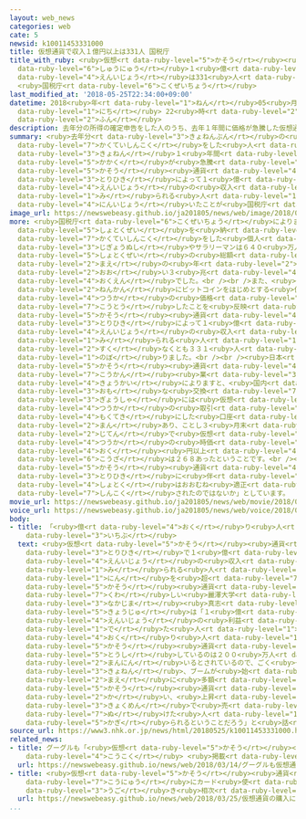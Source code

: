 ```yaml
---
layout: web_news
categories: web
cate: 5
newsid: k10011453331000
title: 仮想通貨で収入１億円以上は331人 国税庁
title_with_ruby: <ruby>仮想<rt data-ruby-level="5">かそう</rt></ruby><ruby>通貨<rt data-ruby-level="4">つうか</rt></ruby>で<ruby>収入<rt
  data-ruby-level="6">しゅうにゅう</rt></ruby>１<ruby>億<rt data-ruby-level="4">おく</rt></ruby><ruby>円以上<rt
  data-ruby-level="4">えんいじょう</rt></ruby>は331<ruby>人<rt data-ruby-level="1">にん</rt></ruby>
  <ruby>国税庁<rt data-ruby-level="6">こくぜいちょう</rt></ruby>
last_modified_at: '2018-05-25T22:34:00+09:00'
datetime: 2018<ruby>年<rt data-ruby-level="1">ねん</rt></ruby>05<ruby>月<rt data-ruby-level="1">がつ</rt></ruby>25<ruby>日<rt
  data-ruby-level="1">にち</rt></ruby> 22<ruby>時<rt data-ruby-level="2">じ</rt></ruby>34<ruby>分<rt
  data-ruby-level="2">ふん</rt></ruby>
description: 去年分の所得の確定申告をした人のうち、去年１年間に価格が急騰した仮想通貨の取引によって１億円以上の収入があったと見られる人が３００人以上いたことが国税庁のまとめでわかりました。
summary: <ruby>去年分<rt data-ruby-level="3">きょねんぶん</rt></ruby>の<ruby>所得<rt data-ruby-level="4">しょとく</rt></ruby>の<ruby>確定申告<rt
  data-ruby-level="7">かくていしんこく</rt></ruby>をした<ruby>人<rt data-ruby-level="1">ひと</rt></ruby>のうち、<ruby>去年<rt
  data-ruby-level="3">きょねん</rt></ruby>１<ruby>年間<rt data-ruby-level="2">ねんかん</rt></ruby>に<ruby>価格<rt
  data-ruby-level="5">かかく</rt></ruby>が<ruby>急騰<rt data-ruby-level="7">きゅうとう</rt></ruby>した<ruby>仮想<rt
  data-ruby-level="5">かそう</rt></ruby><ruby>通貨<rt data-ruby-level="4">つうか</rt></ruby>の<ruby>取引<rt
  data-ruby-level="3">とりひき</rt></ruby>によって１<ruby>億<rt data-ruby-level="4">おく</rt></ruby><ruby>円以上<rt
  data-ruby-level="4">えんいじょう</rt></ruby>の<ruby>収入<rt data-ruby-level="6">しゅうにゅう</rt></ruby>があったと<ruby>見<rt
  data-ruby-level="1">み</rt></ruby>られる<ruby>人<rt data-ruby-level="1">ひと</rt></ruby>が３００<ruby>人以上<rt
  data-ruby-level="4">にんいじょう</rt></ruby>いたことが<ruby>国税庁<rt data-ruby-level="6">こくぜいちょう</rt></ruby>のまとめでわかりました。
image_url: https://newswebeasy.github.io/ja201805/news/web/image/2018/05/25/K10011453331_1805252249_1805252249_01_02.jpg
more: <ruby>国税庁<rt data-ruby-level="6">こくぜいちょう</rt></ruby>によりますと、<ruby>去年分<rt data-ruby-level="3">きょねんぶん</rt></ruby>の<ruby>所得税<rt
  data-ruby-level="5">しょとくぜい</rt></ruby>を<ruby>納<rt data-ruby-level="6">おさ</rt></ruby>めるため<ruby>確定申告<rt
  data-ruby-level="7">かくていしんこく</rt></ruby>をした<ruby>個人<rt data-ruby-level="5">こじん</rt></ruby><ruby>事業主<rt
  data-ruby-level="3">じぎょうぬし</rt></ruby>やサラリーマンは６４０<ruby>万人<rt data-ruby-level="2">まんにん</rt></ruby>で、<ruby>所得税<rt
  data-ruby-level="5">しょとくぜい</rt></ruby>の<ruby>総額<rt data-ruby-level="5">そうがく</rt></ruby>は<ruby>前<rt
  data-ruby-level="2">まえ</rt></ruby>の<ruby>年<rt data-ruby-level="2">とし</rt></ruby>よりも４.６％<ruby>多<rt
  data-ruby-level="2">おお</rt></ruby>い３<ruby>兆<rt data-ruby-level="4">ちょう</rt></ruby>２０３７<ruby>億円<rt
  data-ruby-level="4">おくえん</rt></ruby>でした。<br /><br />また、<ruby>去年<rt data-ruby-level="3">きょねん</rt></ruby>１<ruby>年間<rt
  data-ruby-level="2">ねんかん</rt></ruby>にビットコインをはじめとする<ruby>仮想<rt data-ruby-level="5">かそう</rt></ruby><ruby>通貨<rt
  data-ruby-level="4">つうか</rt></ruby>の<ruby>価格<rt data-ruby-level="5">かかく</rt></ruby>が<ruby>高騰<rt
  data-ruby-level="7">こうとう</rt></ruby>したことを<ruby>反映<rt data-ruby-level="6">はんえい</rt></ruby>して、<ruby>仮想<rt
  data-ruby-level="5">かそう</rt></ruby><ruby>通貨<rt data-ruby-level="4">つうか</rt></ruby>の<ruby>取引<rt
  data-ruby-level="3">とりひき</rt></ruby>によって１<ruby>億<rt data-ruby-level="4">おく</rt></ruby><ruby>円以上<rt
  data-ruby-level="4">えんいじょう</rt></ruby>の<ruby>収入<rt data-ruby-level="6">しゅうにゅう</rt></ruby>があったと<ruby>見<rt
  data-ruby-level="1">み</rt></ruby>られる<ruby>人<rt data-ruby-level="1">ひと</rt></ruby>が<ruby>少<rt
  data-ruby-level="2">すく</rt></ruby>なくとも３３１<ruby>人<rt data-ruby-level="1">にん</rt></ruby>に<ruby>上<rt
  data-ruby-level="1">のぼ</rt></ruby>りました。<br /><br /><ruby>日本<rt data-ruby-level="1">にっぽん</rt></ruby><ruby>仮想<rt
  data-ruby-level="5">かそう</rt></ruby><ruby>通貨<rt data-ruby-level="4">つうか</rt></ruby><ruby>交換<rt
  data-ruby-level="7">こうかん</rt></ruby><ruby>業<rt data-ruby-level="3">ぎょう</rt></ruby><ruby>協会<rt
  data-ruby-level="4">きょうかい</rt></ruby>によりますと、<ruby>国内<rt data-ruby-level="2">こくない</rt></ruby>の<ruby>主<rt
  data-ruby-level="3">おも</rt></ruby>な<ruby>交換<rt data-ruby-level="7">こうかん</rt></ruby><ruby>業者<rt
  data-ruby-level="3">ぎょうしゃ</rt></ruby>には<ruby>仮想<rt data-ruby-level="5">かそう</rt></ruby><ruby>通貨<rt
  data-ruby-level="4">つうか</rt></ruby>の<ruby>取引<rt data-ruby-level="3">とりひき</rt></ruby>を<ruby>目的<rt
  data-ruby-level="4">もくてき</rt></ruby>にした<ruby>口座<rt data-ruby-level="6">こうざ</rt></ruby>が３５０<ruby>万<rt
  data-ruby-level="2">まん</rt></ruby>あり、ことし３<ruby>月末<rt data-ruby-level="4">がつまつ</rt></ruby>の<ruby>時点<rt
  data-ruby-level="2">じてん</rt></ruby>で<ruby>仮想<rt data-ruby-level="5">かそう</rt></ruby><ruby>通貨<rt
  data-ruby-level="4">つうか</rt></ruby>の<ruby>時価<rt data-ruby-level="5">じか</rt></ruby>が１<ruby>億<rt
  data-ruby-level="4">おく</rt></ruby><ruby>円以上<rt data-ruby-level="4">えんいじょう</rt></ruby>の<ruby>口座<rt
  data-ruby-level="6">こうざ</rt></ruby>は２６８あったということです。<br /><br /><ruby>国税庁<rt data-ruby-level="6">こくぜいちょう</rt></ruby>は「<ruby>仮想<rt
  data-ruby-level="5">かそう</rt></ruby><ruby>通貨<rt data-ruby-level="4">つうか</rt></ruby>の<ruby>取引<rt
  data-ruby-level="3">とりひき</rt></ruby>に<ruby>伴<rt data-ruby-level="7">ともな</rt></ruby>う<ruby>所得<rt
  data-ruby-level="4">しょとく</rt></ruby>はおおむね<ruby>適正<rt data-ruby-level="5">てきせい</rt></ruby>に<ruby>申告<rt
  data-ruby-level="7">しんこく</rt></ruby>されたのではないか」としています。
movie_url: https://newswebeasy.github.io/ja201805/news/web/movie/2018/05/25/k10011453331_201805260643_201805260721.mp4
voice_url: https://newswebeasy.github.io/ja201805/news/web/voice/2018/05/25/k10011453331_201805260643_201805260721.mp3
body:
- title: 「<ruby>億<rt data-ruby-level="4">おく</rt></ruby>り<ruby>人<rt data-ruby-level="1">じん</rt></ruby>」はごく<ruby>一部<rt
    data-ruby-level="3">いちぶ</rt></ruby>
  text: <ruby>仮想<rt data-ruby-level="5">かそう</rt></ruby><ruby>通貨<rt data-ruby-level="4">つうか</rt></ruby>の<ruby>取引<rt
    data-ruby-level="3">とりひき</rt></ruby>で１<ruby>億<rt data-ruby-level="4">おく</rt></ruby><ruby>円以上<rt
    data-ruby-level="4">えんいじょう</rt></ruby>の<ruby>収入<rt data-ruby-level="6">しゅうにゅう</rt></ruby>があったと<ruby>見<rt
    data-ruby-level="1">み</rt></ruby>られる<ruby>人<rt data-ruby-level="1">ひと</rt></ruby>が３００<ruby>人<rt
    data-ruby-level="1">にん</rt></ruby>を<ruby>超<rt data-ruby-level="7">こ</rt></ruby>えたことについて、<ruby>仮想<rt
    data-ruby-level="5">かそう</rt></ruby><ruby>通貨<rt data-ruby-level="4">つうか</rt></ruby>に<ruby>詳<rt
    data-ruby-level="7">くわ</rt></ruby>しい<ruby>麗澤大学<rt data-ruby-level="8">れいたくだいがく</rt></ruby>の<ruby>中島<rt
    data-ruby-level="3">なかじま</rt></ruby><ruby>真志<rt data-ruby-level="8">まさし</rt></ruby><ruby>教授<rt
    data-ruby-level="5">きょうじゅ</rt></ruby>は「１<ruby>億<rt data-ruby-level="4">おく</rt></ruby><ruby>円以上<rt
    data-ruby-level="4">えんいじょう</rt></ruby>の<ruby>利益<rt data-ruby-level="5">りえき</rt></ruby>が<ruby>出<rt
    data-ruby-level="1">で</rt></ruby>た<ruby>人<rt data-ruby-level="1">ひと</rt></ruby>は『<ruby>億<rt
    data-ruby-level="4">おく</rt></ruby>り<ruby>人<rt data-ruby-level="1">じん</rt></ruby>』ともてはやされたが、<ruby>仮想<rt
    data-ruby-level="5">かそう</rt></ruby><ruby>通貨<rt data-ruby-level="4">つうか</rt></ruby>に<ruby>投資<rt
    data-ruby-level="5">とうし</rt></ruby>しているのは２００<ruby>万人<rt data-ruby-level="2">まんにん</rt></ruby>から３００<ruby>万人<rt
    data-ruby-level="2">まんにん</rt></ruby>いるとされているので、ごく<ruby>一部<rt data-ruby-level="3">いちぶ</rt></ruby>だ。<ruby>去年<rt
    data-ruby-level="3">きょねん</rt></ruby>、ブームが<ruby>始<rt data-ruby-level="3">はじ</rt></ruby>まる<ruby>前<rt
    data-ruby-level="2">まえ</rt></ruby>に<ruby>多額<rt data-ruby-level="5">たがく</rt></ruby>の<ruby>仮想<rt
    data-ruby-level="5">かそう</rt></ruby><ruby>通貨<rt data-ruby-level="4">つうか</rt></ruby>を<ruby>買<rt
    data-ruby-level="2">か</rt></ruby>い、<ruby>上昇<rt data-ruby-level="7">じょうしょう</rt></ruby><ruby>局面<rt
    data-ruby-level="3">きょくめん</rt></ruby>で<ruby>売<rt data-ruby-level="2">う</rt></ruby>り<ruby>抜<rt
    data-ruby-level="7">ぬ</rt></ruby>けた<ruby>人<rt data-ruby-level="1">ひと</rt></ruby>に<ruby>限<rt
    data-ruby-level="5">かぎ</rt></ruby>られるということだろう」と<ruby>話<rt data-ruby-level="2">はな</rt></ruby>しています。
source_url: https://www3.nhk.or.jp/news/html/20180525/k10011453331000.html
related_news:
- title: グーグルも「<ruby>仮想<rt data-ruby-level="5">かそう</rt></ruby><ruby>通貨<rt data-ruby-level="4">つうか</rt></ruby>の<ruby>広告<rt
    data-ruby-level="4">こうこく</rt></ruby> <ruby>掲載<rt data-ruby-level="7">けいさい</rt></ruby>せず」
  url: https://newswebeasy.github.io/news/web/2018/03/14/グーグルも仮想通貨の広告-掲載せず
- title: <ruby>仮想<rt data-ruby-level="5">かそう</rt></ruby><ruby>通貨<rt data-ruby-level="4">つうか</rt></ruby>の<ruby>購入<rt
    data-ruby-level="7">こうにゅう</rt></ruby>にカード<ruby>使<rt data-ruby-level="3">つか</rt></ruby>えないようにする<ruby>動<rt
    data-ruby-level="3">うご</rt></ruby>き<ruby>相次<rt data-ruby-level="3">あいつ</rt></ruby>ぐ
  url: https://newswebeasy.github.io/news/web/2018/03/25/仮想通貨の購入にカード使えないようにする動き相次ぐ
...
```


